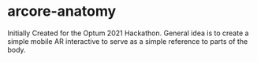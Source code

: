 # arcore-anatomy

Initially Created for the Optum 2021 Hackathon.
General idea is to create a simple mobile AR interactive to serve as a simple reference to parts of the body.
